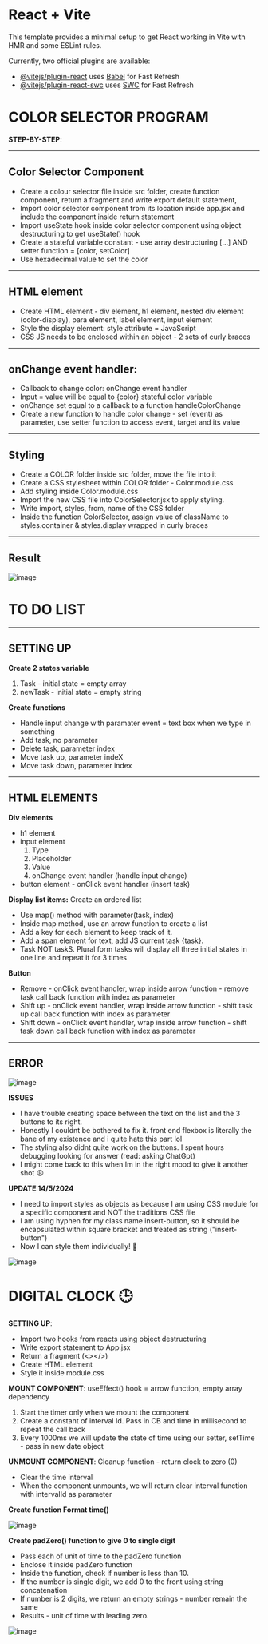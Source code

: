# React + Vite

This template provides a minimal setup to get React working in Vite with HMR and some ESLint rules.

Currently, two official plugins are available:

- [@vitejs/plugin-react](https://github.com/vitejs/vite-plugin-react/blob/main/packages/plugin-react/README.md) uses [Babel](https://babeljs.io/) for Fast Refresh
- [@vitejs/plugin-react-swc](https://github.com/vitejs/vite-plugin-react-swc) uses [SWC](https://swc.rs/) for Fast Refresh


# COLOR SELECTOR PROGRAM

**STEP-BY-STEP**:

---------------------------
**Color Selector Component**
---------------------------

- Create a colour selector file inside src folder, create function component, return a fragment and write export default statement,
- Import color selector component from its location inside app.jsx and include the component inside return statement
- Import useState hook inside color selector component using object destructuring to get useState() hook
- Create a stateful variable constant - use array destructuring […] AND setter function = [color, setColor]
- Use hexadecimal value to set the color

---------------------------
**HTML element**
---------------------------
* Create HTML element - div element, h1 element, nested div element (color-display), para element, label element, input element
* Style the display element: style attribute = JavaScript
* CSS JS needs to be enclosed within an object - 2 sets of curly braces

---------------------------
**onChange event handler:**
---------------------------
 * Callback to change color: onChange event handler
 * Input = value will be equal to {color} stateful color variable
 * onChange set equal to a callback to a function handleColorChange
 * Create a new function to handle color change - set (event) as parameter, use setter function to access event, target and its value

---------------------------
**Styling**
---------------------------

* Create a COLOR folder inside src folder, move the  file into it
* Create a CSS stylesheet within COLOR folder - Color.module.css
* Add styling inside Color.module.css
* Import the new CSS file into ColorSelector.jsx to apply styling.
* Write import, styles, from, name of the CSS folder
* Inside the function ColorSelector, assign value of className to styles.container & styles.display wrapped in curly braces

---------------------------
**Result**
---------------------------

![image](https://github.com/asyikin22/REACT-PROJECTS/assets/148519441/0bf89602-1811-4ee6-9a04-6e25687dcee7)

# TO DO LIST 

---------------------------
**SETTING UP**
---------------------------

**Create 2 states variable**
1) Task - initial state = empty array
2) newTask - initial state = empty string

**Create functions**
* Handle input change with paramater event = text box when we type in something
* Add task, no parameter
* Delete task, parameter index
* Move task up, parameter indeX
* Move task down, parameter index

---------------------------
**HTML ELEMENTS**
---------------------------
**Div elements**
  * h1 element
  * input element
    1) Type
    2) Placeholder
    3) Value
    4) onChange event handler (handle input change)
  * button element - onClick event handler (insert task)

**Display list items:** Create an ordered list
- Use map() method with parameter(task, index)
- Inside map method, use an arrow function to create a list
- Add a key for each element to keep track of it.
- Add a span element for text, add JS current task {task}.
- Task NOT taskS. Plural form tasks will display all three initial states in one line and repeat it for 3 times

**Button**
* Remove - onClick event handler, wrap inside arrow function - remove task call back function with index as parameter
* Shift up - onClick event handler, wrap inside arrow function - shift task up call back function with index as parameter
* Shift down - onClick event handler, wrap inside arrow function - shift task down call back function with index as parameter

---------------------------
**ERROR**
---------------------------
![image](https://github.com/asyikin22/REACT-PROJECTS/assets/148519441/60f7bd4a-572d-44f1-9f47-2e7432d33c29)

**ISSUES**
* I have trouble creating space between the text on the list and the 3 buttons to its right.
* Honestly I couldnt be bothered to fix it. front end flexbox is literally the bane of my existence and i quite hate this part lol
* The styling also didnt quite work on the buttons. I spent hours debugging looking for answer (read: asking ChatGpt)
* I might come back to this when Im in the right mood to give it another shot 😩

**UPDATE 14/5/2024**
* I need to import styles as objects as because I am using CSS module for a specific component and NOT the traditions CSS file
* I am using hyphen for my class name insert-button, so it should be encapsulated within square bracket and treated as string ("insert-button")
* Now I can style them individually! 🎉

![image](https://github.com/asyikin22/REACT-PROJECTS/assets/148519441/10704ee8-fec9-4278-b5d2-f137193454da)


# DIGITAL CLOCK 🕒

**SETTING UP**:
* Import two hooks from reacts using object destructuring
* Write export statement to App.jsx
* Return a fragment (<></>)
* Create HTML element
* Style it inside module.css

**MOUNT COMPONENT**: useEffect() hook = arrow function, empty array dependency
  1) 	Start the timer only when we mount the component
  2) 	Create a constant of interval Id. Pass in CB and time in millisecond to repeat the call back
  3) 	Every 1000ms we will update the state of time using our setter, setTime - pass in new date object

**UNMOUNT COMPONENT**: Cleanup function - return clock to zero (0)
- Clear the time interval
- When the component unmounts, we will return clear interval function with intervalId as parameter

**Create function Format time()**

![image](https://github.com/asyikin22/REACT-PROJECTS/assets/148519441/63d9184c-c810-4f1d-81de-3b2beac557f5)


**Create padZero() function to give 0 to single digit**
* Pass each of unit of time to the padZero function
* Enclose it inside padZero function
* Inside the function, check if number is less than 10.
* If the number is single digit, we add 0 to the front using string  concatenation
* If number is 2 digits, we return an empty strings - number remain the same
* Results - unit of time with leading zero.

![image](https://github.com/asyikin22/REACT-PROJECTS/assets/148519441/ab508851-d15f-4cf8-af86-df2fef369c76)




